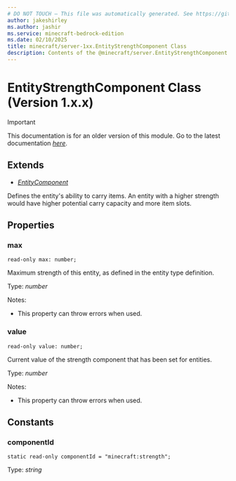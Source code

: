 ```yaml
---
# DO NOT TOUCH — This file was automatically generated. See https://github.com/mojang/minecraftapidocsgenerator to modify descriptions, examples, etc.
author: jakeshirley
ms.author: jashir
ms.service: minecraft-bedrock-edition
ms.date: 02/10/2025
title: minecraft/server-1xx.EntityStrengthComponent Class
description: Contents of the @minecraft/server.EntityStrengthComponent class (Version 1.x.x).
---
```

# EntityStrengthComponent Class (Version 1.x.x)

> [!IMPORTANT]
> This documentation is for an older version of this module. Go to the latest documentation [*here*](../../../scriptapi/minecraft/server/EntityStrengthComponent.md).

## Extends
- [*EntityComponent*](EntityComponent.md)

Defines the entity's ability to carry items. An entity with a higher strength would have higher potential carry capacity and more item slots.

## Properties

### **max**
`read-only max: number;`

Maximum strength of this entity, as defined in the entity type definition.

Type: *number*

Notes:
  - This property can throw errors when used.

### **value**
`read-only value: number;`

Current value of the strength component that has been set for entities.

Type: *number*

Notes:
  - This property can throw errors when used.

## Constants

### **componentId**
`static read-only componentId = "minecraft:strength";`

Type: *string*
